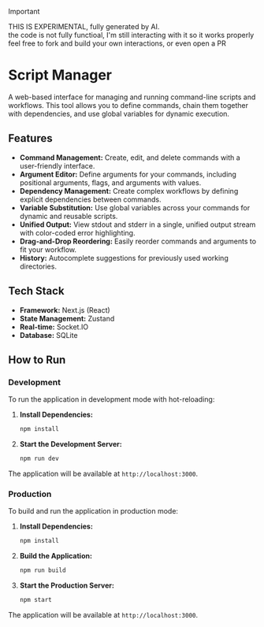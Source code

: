 
> [!IMPORTANT]  
> THIS IS EXPERIMENTAL, fully generated by AI.  
> the code is not fully functioal, I'm still interacting with it so it works properly  
> feel free to fork and build your own interactions, or even open a PR

# Script Manager

A web-based interface for managing and running command-line scripts and workflows. This tool allows you to define commands, chain them together with dependencies, and use global variables for dynamic execution.

## Features

- **Command Management:** Create, edit, and delete commands with a user-friendly interface.
- **Argument Editor:** Define arguments for your commands, including positional arguments, flags, and arguments with values.
- **Dependency Management:** Create complex workflows by defining explicit dependencies between commands.
- **Variable Substitution:** Use global variables across your commands for dynamic and reusable scripts.
- **Unified Output:** View stdout and stderr in a single, unified output stream with color-coded error highlighting.
- **Drag-and-Drop Reordering:** Easily reorder commands and arguments to fit your workflow.
- **History:** Autocomplete suggestions for previously used working directories.

## Tech Stack

- **Framework:** Next.js (React)
- **State Management:** Zustand
- **Real-time:** Socket.IO
- **Database:** SQLite

## How to Run

### Development

To run the application in development mode with hot-reloading:

1.  **Install Dependencies:**
    ```bash
    npm install
    ```

2.  **Start the Development Server:**
    ```bash
    npm run dev
    ```

The application will be available at `http://localhost:3000`.

### Production

To build and run the application in production mode:

1.  **Install Dependencies:**
    ```bash
    npm install
    ```

2.  **Build the Application:**
    ```bash
    npm run build
    ```

3.  **Start the Production Server:**
    ```bash
    npm start
    ```

The application will be available at `http://localhost:3000`.